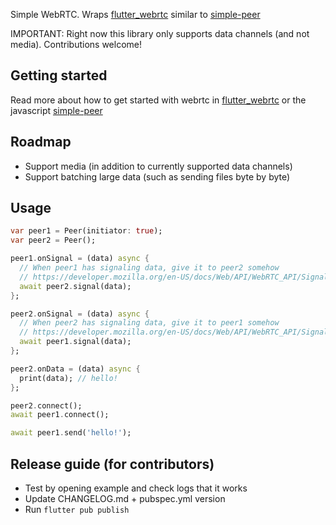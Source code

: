 Simple WebRTC. Wraps [flutter_webrtc](https://github.com/flutter-webrtc/flutter-webrtc) similar to [simple-peer](https://github.com/feross/simple-peer)

IMPORTANT: Right now this library only supports data channels (and not media). Contributions welcome!

## Getting started

Read more about how to get started with webrtc in [flutter_webrtc](https://github.com/flutter-webrtc/flutter-webrtc) or the javascript [simple-peer](https://github.com/feross/simple-peer)

## Roadmap

- Support media (in addition to currently supported data channels)
- Support batching large data (such as sending files byte by byte)

## Usage

```dart
var peer1 = Peer(initiator: true);
var peer2 = Peer();

peer1.onSignal = (data) async {
  // When peer1 has signaling data, give it to peer2 somehow
  // https://developer.mozilla.org/en-US/docs/Web/API/WebRTC_API/Signaling_and_video_calling#the_signaling_server
  await peer2.signal(data);
};

peer2.onSignal = (data) async {
  // When peer2 has signaling data, give it to peer1 somehow
  // https://developer.mozilla.org/en-US/docs/Web/API/WebRTC_API/Signaling_and_video_calling#the_signaling_server
  await peer1.signal(data);
};

peer2.onData = (data) async {
  print(data); // hello!
};

peer2.connect();
await peer1.connect();

await peer1.send('hello!');
```

## Release guide (for contributors)

- Test by opening example and check logs that it works
- Update CHANGELOG.md + pubspec.yml version
- Run `flutter pub publish`
